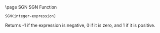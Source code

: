 \page SGN SGN Function
```
SGN(integer-expression)
```
Returns -1 if the expression is negative, 0 if it is zero, and 1 if it is positive.